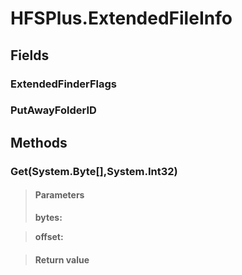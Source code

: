 ﻿


# HFSPlus.ExtendedFileInfo

## Fields

### ExtendedFinderFlags

### PutAwayFolderID

## Methods


### Get(System.Byte[],System.Int32)

> #### Parameters
> **bytes:** 

> **offset:** 

> #### Return value
> 